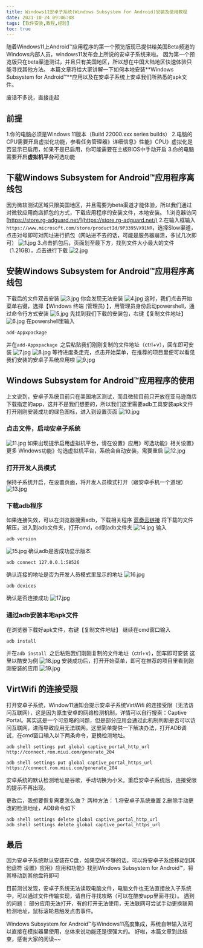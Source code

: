 ```yaml
---
title: Windows11安卓子系统(Windows Subsystem for Android)安装及使用教程
date: 2021-10-24 09:06:08
tags: [软件安装,教程,经验]
toc: true
---
```

随着Windows11上Android™应用程序的第一个预览版现已提供给美国Beta频道的Windows内部人员，windows11发布会上所说的安卓子系统来啦。
因为第一个预览版只在beta渠道测试，并且只有美国地区，所以想在中国大陆地区快速体验只能寻找其他方法。
本篇文章将给大家讲解一下如何本地安装**Windows Subsystem for Android™**应用以及在安卓子系统上安卓我们所熟悉的apk文件。
<!--more-->
废话不多说，直接走起
## 前提
1.你的电脑必须是Windows 11版本（Build 22000.xxx series builds）
2.电脑的CPU需要开启虚拟化功能，参看任务管理器》详细信息》性能》CPU》虚拟化是否显示已启用，如果不是已启用，你可能需要在主板BIOS中手动开启
3.你的电脑需要开启**虚拟机平台**可选功能
## 下载Windows Subsystem for Android™应用程序离线包
因为微软测试区域只限美国地区，并且需要为beta渠道才能体验，所以我们通过对微软应用商店抓包的方式，下载应用程序的安装文件，本地安装。
1.浏览器访问[https://store.rg-adguard.net/](https://store.rg-adguard.net/)
2.在输入框输入`https://www.microsoft.com/store/productId/9P3395VX91NR`，选择Slow渠道，点击对号即可对网址进行抓包（网站进不去的话，可能是服务器崩溃，多试几次即可）
![1.jpg](1.jpg)
3.点击抓包后，页面划至最下方，找到文件大小最大的文件（1.21GB），点击进行下载
![2.jpg](2.jpg)
## 安装Windows Subsystem for Android™应用程序离线包
下载后的文件双击安装
![3.jpg](3.jpg)
你会发现无法安装
![4.jpg](4.jpg)
这时，我们点击开始菜单右键，选择【Windows 终端 (管理员) 】，用管理员身份启动powershell，通过命令行方式安装
![5.jpg](5.jpg)
先找到我们下载的安装包，右键【复制文件地址】
![6.jpg](6.jpg)
在powershell里输入
```
add-Appxpackage 
```
并在`add-Appxpackage `之后粘贴我们刚刚复制的文件地址（ctrl+v），回车即可安装
![7.jpg](7.jpg)
![8.jpg](8.jpg)
等待进度条走完，点击开始菜单，在推荐的项目里便可以看见我们安装的安卓子系统应用啦
![9.jpg](9.jpg)
## Windows Subsystem for Android™应用程序的使用
上文说到，安卓子系统目前只在美国地区测试，而且微软目前只开放在亚马逊商店下载指定的app，这并不是我们想要的，所以我们这里需要adb工具安装apk文件
打开刚刚安装成功的绿色图标，进入到设置页面
![10.jpg](10.jpg)
### 点击文件，启动安卓子系统
![11.jpg](11.jpg)
如果出现提示启用虚拟机平台，请在设置》应用》可选功能》相关设置》更多 Windows功能》勾选虚拟机平台，系统会自动安装，需要重启
![12.jpg](12.jpg)
### 打开开发人员模式
保持子系统开启，在设置页面，将开发人员模式打开（跟安卓手机一个道理）
![13.jpg](13.jpg)
### 下载adb程序
如果连接失效，可以在浏览器搜索adb，下载相关程序
[蓝奏云链接](https://wws.lanzoui.com/iJL9fvl8oti)
将下载的文件解压，进入到adb文件夹，打开cmd，cd到adb文件夹
![14.jpg](14.jpg)
输入
```
adb version
```
![15.jpg](15.jpg)
确认adb是否成功显示版本
```
adb connect 127.0.0.1:58526
```
确认连接的地址是否为开发人员模式里显示的地址
![16.jpg](16.jpg)
```
adb devices
```
确认是否连接成功
![17.jpg](17.jpg)
### 通过adb安装本地apk文件
在浏览器下载好apk文件，右键【复制文件地址】
继续在cmd窗口输入
```
adb install 
```
并在`adb install `之后粘贴我们刚刚复制的文件地址（ctrl+v），回车即可安装
这里以酷安为例
![18.jpg](18.jpg)
安装成功后，打开开始菜单，即可在推荐的项目里看到刚刚安装的应用
![19.jpg](19.jpg)
## VirtWifi 的连接受限
打开安卓子系统，Window11通知会提示安卓子系统VirtWifi 的连接受限（无法访问互联网），这是因为原生安卓的网络检测机制，详情可以自行搜索：Captive Portal。其实这是一个可忽略的问题，但是部分应用会通过此机制判断是否可以访问互联网，进而导致应用无法联网。这里简单提供一下解决办法，打开ADB调试，在cmd窗口输入以下两条命令，更换检测地址。
```
adb shell settings put global captive_portal_http_url http://connect.rom.miui.com/generate_204
```
```
adb shell settings put global captive_portal_https_url https://connect.rom.miui.com/generate_204
```
安卓系统的默认检测地址是谷歌，手动切换为小米。重启安卓子系统后，连接受限的提示不再出现。

更改后，我想要恢复需要怎么做？
两种方法：
1.将安卓子系统重置
2.删除手动更改的检测地址，ADB命令如下
```
adb shell settings delete global captive_portal_http_url
adb shell settings delete global captive_portal_https_url
```
## 最后
因为安卓子系统默认安装在C盘，如果空间不够的话，可以将安卓子系统移动到其他盘符
设置》应用》应用和功能》找到Windows Subsystem for Android™，将其移动到其他盘符即可

目前测试发现，安卓子系统无法读取电脑文件，电脑文件也无法直接放入子系统中，可以通过文件传输实现，请自行寻找攻略（可以在酷安app里面寻找）。
遇到的问题：
部分应用无法打开，有的打开无法使用，无法联网可尝试手动更换联网检测地址，鼠标滚轮易触发点击事件。

Windows Subsystem for Android™与Windows11高度集成，系统自带输入法可以直接在模拟器里使用，总体来说功能还是很强大的。
好啦，本篇文章到此结束，感谢大家的阅读~~